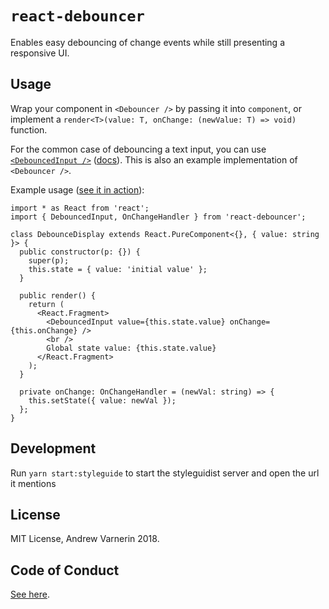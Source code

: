 # `react-debouncer`

Enables easy debouncing of change events while still presenting a responsive UI.

## Usage

Wrap your component in `<Debouncer />` by passing it into `component`, or implement a `render<T>(value: T, onChange: (newValue: T) => void)` function.

For the common case of debouncing a text input, you can use [`<DebouncedInput />`](src/components/DebouncedInput.tsx) ([docs](src/components/DebouncedInput.md)). This is also an example implementation of `<Debouncer />`.

Example usage ([see it in action](https://codesandbox.io/s/qlr3kmvrv4)):

```tsx
import * as React from 'react';
import { DebouncedInput, OnChangeHandler } from 'react-debouncer';

class DebounceDisplay extends React.PureComponent<{}, { value: string }> {
  public constructor(p: {}) {
    super(p);
    this.state = { value: 'initial value' };
  }

  public render() {
    return (
      <React.Fragment>
        <DebouncedInput value={this.state.value} onChange={this.onChange} />
        <br />
        Global state value: {this.state.value}
      </React.Fragment>
    );
  }

  private onChange: OnChangeHandler = (newVal: string) => {
    this.setState({ value: newVal });
  };
}
```

## Development

Run `yarn start:styleguide` to start the styleguidist server and open the url it mentions

## License

MIT License, Andrew Varnerin 2018.

## Code of Conduct

[See here](CODE_OF_CONDUCT.md).
